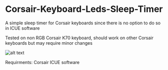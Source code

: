 # Corsair-Keyboard-Leds-Sleep-Timer

A simple sleep timer for Corsair keyboards since there is no option to do so in ICUE software

Tested on non RGB Corsair K70 keyboard, should work on other Corsair keyboards but may require minor changes

![alt text](https://i.imgur.com/pxQukGc.png?1)

Requirments: Corsair ICUE software
